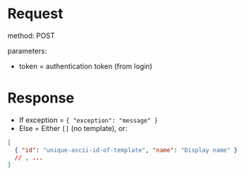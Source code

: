 # Request
method: POST
       
parameters: 
- token = authentication token (from login)
       
# Response
- If exception = `{ "exception": "message" }`
- Else = Either `[]` (no template), or:

```json
[
  { "id": "unique-ascii-id-of-template", "name": "Display name" }
  // , ...
]
```

